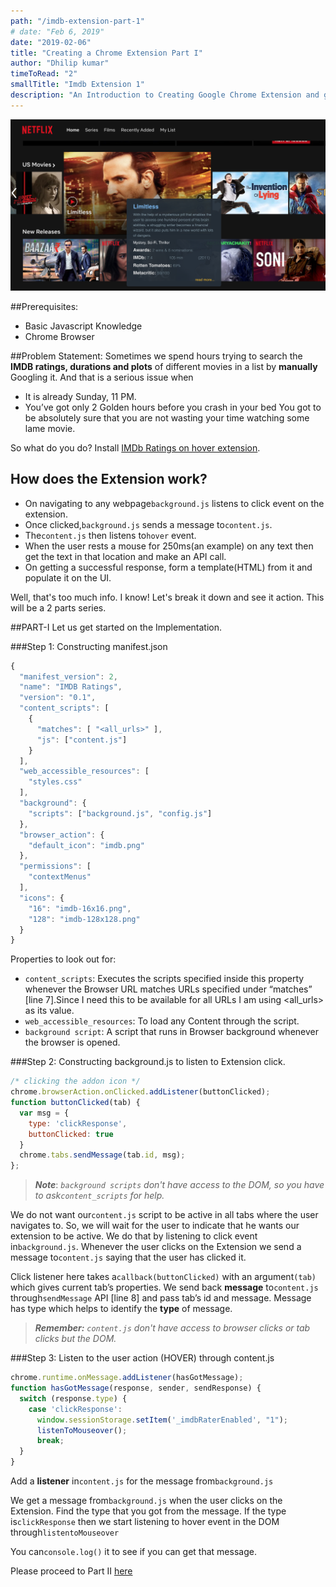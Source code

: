```yaml
---
path: "/imdb-extension-part-1"
# date: "Feb 6, 2019"
date: "2019-02-06"
title: "Creating a Chrome Extension Part I"
author: "Dhilip kumar"
timeToRead: "2"
smallTitle: "Imdb Extension 1"
description: "An Introduction to Creating Google Chrome Extension and getting started with communicating between content and background js"
---
```

<img src="cover_2.png"/>
<br/>

##Prerequisites:
* Basic Javascript Knowledge
* Chrome Browser

##Problem Statement:
Sometimes we spend hours trying to search the **IMDB ratings, durations and plots** of different movies in a list by **manually** Googling it. 
And that is a serious issue when
* It is already Sunday, 11 PM.
* You’ve got only 2 Golden hours before you crash in your bed
You got to be absolutely sure that you are not wasting your time watching some lame movie.

So what do you do? Install [IMDb Ratings on hover extension](https://chrome.google.com/webstore/detail/imdb-ratings/aodmmndimojddogmhmpaemocbibnimkl?authuser=1).

## How does the Extension work?
* On navigating to any webpage`background.js` listens to click event on the extension.
* Once clicked,`background.js` sends a message to`content.js`.
* The`content.js` then listens to`hover` event.
* When the user rests a mouse for 250ms(an example) on any text then get the text in that location and make an API call.
* On getting a successful response, form a template(HTML) from it and populate it on the UI.

Well, that's too much info. I know! Let's break it down and see it action. This will be a 2 parts series.

##PART-I
Let us get started on the Implementation.

###Step 1: Constructing manifest.json

```jsx
{
  "manifest_version": 2,
  "name": "IMDB Ratings",
  "version": "0.1",
  "content_scripts": [
    {
      "matches": [ "<all_urls>" ],
      "js": ["content.js"]
    }
  ],
  "web_accessible_resources": [
    "styles.css"
  ],
  "background": {
    "scripts": ["background.js", "config.js"]
  },
  "browser_action": {
    "default_icon": "imdb.png"
  },
  "permissions": [
    "contextMenus"
  ],
  "icons": {
    "16": "imdb-16x16.png",
    "128": "imdb-128x128.png"
  }
}
```
Properties to look out for:

* `content_scripts`: Executes the scripts specified inside this property whenever the Browser URL matches URLs specified under “matches” [line 7].Since I need this to be available for all URLs I am using <all_urls> as its value.
* `web_accessible_resources`: To load any Content through the script.
* `background script`: A script that runs in Browser background whenever the browser is opened.

###Step 2: Constructing background.js to listen to Extension click.

``` js
/* clicking the addon icon */
chrome.browserAction.onClicked.addListener(buttonClicked);
function buttonClicked(tab) {
  var msg = {
    type: 'clickResponse',
    buttonClicked: true
  }
  chrome.tabs.sendMessage(tab.id, msg);
};
```
> ***Note***: *`background scripts` don't have access to the DOM, so you have to ask`content_scripts` for help.*

We do not want our`content.js` script to be active in all tabs where the user navigates to. So, we will wait for the user to indicate that he wants our extension to be active. We do that by listening to click event in`background.js`. Whenever the user clicks on the Extension we send a message to`content.js` saying that the user has clicked it.

Click listener here takes a`callback(buttonClicked)` with an argument`(tab)` which gives current tab’s properties. We send back **message** to`content.js` through`sendMessage` API [line 8] and pass tab’s id and message. Message has type which helps to identify the **type** of message.

> ***Remember:*** *`content.js` don't have access to browser clicks or tab clicks but the DOM.*

###Step 3: Listen to the user action (HOVER) through content.js

```js
chrome.runtime.onMessage.addListener(hasGotMessage);
function hasGotMessage(response, sender, sendResponse) {
  switch (response.type) {
    case 'clickResponse':
      window.sessionStorage.setItem('_imdbRaterEnabled', "1");
      listenToMouseover();
      break;
  }
}
```

Add a **listener** in`content.js` for the message from`background.js`

We get a message from`background.js` when the user clicks on the Extension. Find the type that you got from the message. If the type is`clickResponse` then we start listening to hover event in the DOM through`listentoMouseover`

You can`console.log()` it to see if you can get that message.

Please proceed to Part II [here](/imdb-extension-part-2)


